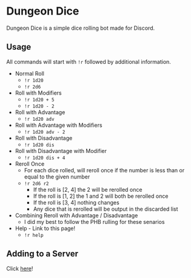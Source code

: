 # Dungeon Dice

Dungeon Dice is a simple dice rolling bot made for Discord.

## Usage

All commands will start with ``!r`` followed by additional information.

* Normal Roll
   * ``!r 1d20``
   * ``!r 2d6``
* Roll with Modifiers
   * ``!r 1d20 + 5``
   * ``!r 1d20 - 2``
* Roll with Advantage
   * ``!r 1d20 adv``
* Roll with Advantage with Modifiers
   * ``!r 1d20 adv - 2``
* Roll with Disadvantage
   * ``!r 1d20 dis``
* Roll with Disadvantage with Modifier
   * ``!r 1d20 dis + 4``
* Reroll Once
   * For each dice rolled, will reroll once if the number is less than or equal to the given number
   * ``!r 2d6 r2``
      * If the roll is [2, 4] the 2 will be rerolled once
      * If the roll is [1, 2] the 1 and 2 will both be rerolled once
      * If the roll is [3, 4] nothing changes
      * Any dice that is rerolled will be output in the discarded list
* Combining Reroll with Advantage / Disadvantage
   * I did my best to follow the PHB rulling for these senarios
* Help - Link to this page!
   * ``!r help``


## Adding to a Server

Click [here](https://discordapp.com/api/oauth2/authorize?client_id=704166655357354042&permissions=67584&scope=bot)!
 
